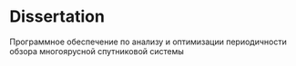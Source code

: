 # Dissertation
Программное обеспечение по анализу и оптимизации периодичности обзора многоярусной спутниковой системы
